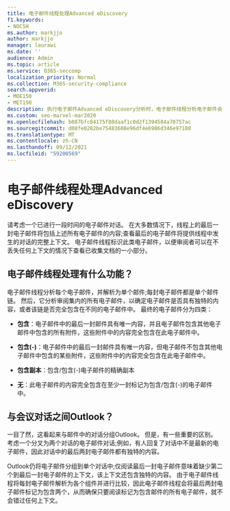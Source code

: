 ```yaml
---
title: 电子邮件线程处理Advanced eDiscovery
f1.keywords:
- NOCSH
ms.author: markjjo
author: markjjo
manager: laurawi
ms.date: ''
audience: Admin
ms.topic: article
ms.service: O365-seccomp
localization_priority: Normal
ms.collection: M365-security-compliance
search.appverid:
- MOE150
- MET150
description: 执行电子邮件Advanced eDiscovery分析时，电子邮件线程分析电子邮件会话，将每封邮件分为不同的类别。
ms.custom: seo-marvel-mar2020
ms.openlocfilehash: b087bfc84175f80daaf1c0d2f1394584a70757ac
ms.sourcegitcommit: d08fe0282be75483608e96df4e6986d346e97180
ms.translationtype: MT
ms.contentlocale: zh-CN
ms.lasthandoff: 09/12/2021
ms.locfileid: "59200569"
---
```

# <a name="email-threading-in-advanced-ediscovery"></a>电子邮件线程处理Advanced eDiscovery

请考虑一个已进行一段时间的电子邮件对话。 在大多数情况下，线程上的最后一封电子邮件将包括上述所有电子邮件的内容;查看最后的电子邮件将提供线程中发生的对话的完整上下文。 电子邮件线程标识此类电子邮件，以便审阅者可以在不丢失任何上下文的情况下查看已收集文档的一小部分。

## <a name="what-does-email-threading-do"></a>电子邮件线程处理有什么功能？

电子邮件线程分析每个电子邮件，并解析为单个邮件;每封电子邮件都是单个邮件链。 然后，它分析审阅集内的所有电子邮件，以确定电子邮件是否具有独特的内容，或者该链是否完全包含在不同的电子邮件中。 最终的电子邮件分为四类：

- **包含**：电子邮件中的最后一封邮件具有唯一内容，并且电子邮件包含其他电子邮件中包含的所有附件，这些附件中的内容完全包含在此电子邮件中。

- **包含(-)**：电子邮件中的最后一封邮件具有唯一内容，但电子邮件不包含其他电子邮件中包含的某些附件，这些附件中的内容完全包含在此电子邮件中。

- **包含副本**：包含/包含(-)电子邮件的精确副本

- **无**：此电子邮件的内容完全包含在至少一封标记为包含/包含(-)的电子邮件中。

## <a name="how-is-it-different-from-conversations-in-outlook"></a>与会议对话之间Outlook？

一目了然，这看起来与邮件中的对话分组Outlook。 但是，有一些重要的区别。 考虑一个分叉为两个对话的电子邮件对话;例如，有人回复了对话中不是最新的电子邮件，因此对话中的最后两封电子邮件都有独特的内容。

Outlook仍将电子邮件分组到单个对话中;仅阅读最后一封电子邮件意味着缺少第二个到最后一封电子邮件的上下文，该上下文还包含独特的内容。 由于电子邮件线程将每封电子邮件解析为各个组件并进行比较，因此电子邮件线程会将最后两封电子邮件标记为包含两个，从而确保只要阅读标记为包含邮件的所有电子邮件，就不会错过任何上下文。
